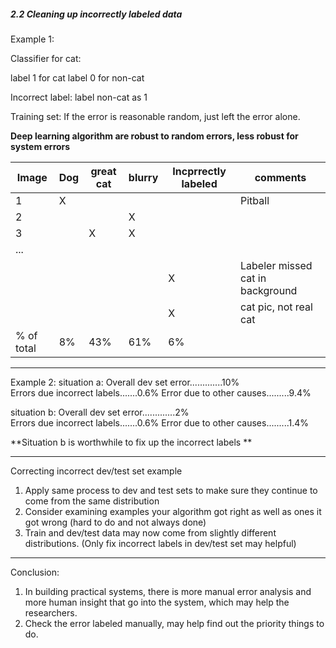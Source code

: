 ##### 2.2 Cleaning up incorrectly labeled data 

Example 1:

Classifier for cat:

label 1 for cat 
label 0 for non-cat

Incorrect label: label non-cat as 1

Training set: If the error is reasonable random, just left the error alone.

**Deep learning algorithm are robust to random errors, less robust for system errors**

|Image|Dog|great cat|blurry|Incprrectly labeled|comments|
|-|-|-|-|-|-|
|1|X||||Pitball|
|2|||X|||
|3||X|X|||
|...||||||
|||||X|Labeler missed cat in background|
|||||X|cat pic, not real cat|
|% of total|8%|43%|61%|6%|||

-----------------------------
Example 2:
situation a:
Overall dev set error.............10%   
Errors due incorrect labels.......0.6% 
Error due to other causes.........9.4%

situation b:
Overall dev set error.............2%   
Errors due incorrect labels.......0.6% 
Error due to other causes.........1.4%

**Situation b is worthwhile to fix up the incorrect labels **


---------------------
Correcting incorrect dev/test set example

1. Apply same process to dev and test sets to make sure they continue to come from the same distribution
2. Consider examining examples your algorithm got right as well as ones it got wrong (hard to do and not always done)
3. Train and dev/test data may now come from slightly different distributions. (Only fix incorrect labels in dev/test set may helpful)

-----
Conclusion: 
1. In building practical systems, there is more manual error analysis and more human insight that go into the system, which may help the researchers. 
2. Check the error labeled manually, may help find out the priority things to do.








